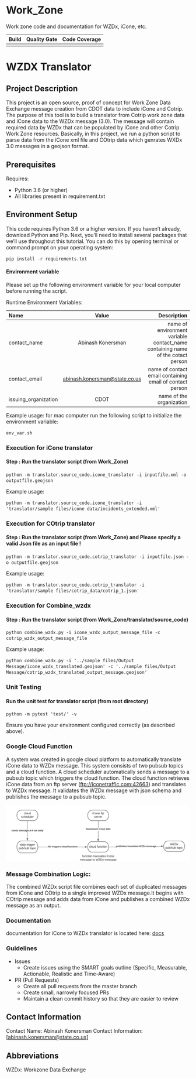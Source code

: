 # Work_Zone

Work zone code and documentation for WZDx, iCone, etc.

| Build | Quality Gate | Code Coverage |
| :---- | :----------: | ------------: |
|       |             |               |

# WZDX Translator

## Project Description

This project is an open source, proof of concept for Work Zone Data Exchange message creation from CDOT data to include iCone and Cotrip. The purpose of this tool is to  build a translator from Cotrip work zone data and iCone data to the WZDx message (3.0). The message will contain required data by WZDx that can be populated by iCone and other Cotrip Work Zone resources. Basically, in this project, we run a python script to parse data from the iCone xml file and COtrip data which genrates WXDx 3.0 messages in a geojson format.

## Prerequisites

Requires:

- Python 3.6 (or higher)
- All libraries present in requirement.txt

## Environment Setup

This code requires Python 3.6 or a higher version. If you haven’t already, download Python and Pip. Next, you’ll need to install several packages that we’ll use throughout this tutorial. You can do this by opening terminal or command prompt on your operating system:

```
pip install -r requirements.txt
```

#### Environment variable

Please set up the following environment variable for your local computer before running the script.

Runtime Environment Variables:

| Name                 |             Value             |                                                                    Description |
| :------------------- | :---------------------------: | -----------------------------------------------------------------------------: |
| contact_name         |       Abinash Konersman       | name of environment variable contact_name containing name of the cotact person |
| contact_email        | abinash.konersman@state.co.us |                      name of contact email containing email  of contact person |
| issuing_organization |             CDOT             |                                                       name of the organization |

Example usage:
for mac computer run the following script to initialize the environment variable:

```
env_var.sh
```

### Execution for iCone translator

#### Step : Run the translator script (from Work_Zone)

```
python -m translator.source_code.icone_translator -i inputfile.xml -o outputfile.geojson
```

Example usage:

```
python -m translator.source_code.icone_translator -i 'translator/sample files/icone data/incidents_extended.xml' 
```

### Execution for COtrip translator

#### Step : Run the translator script (from Work_Zone) and Please specify a valid Json file as an input file !

```
python -m translator.source_code.cotrip_translator -i inputfile.json -o outputfile.geojson
```

Example usage:

```
python -m translator.source_code.cotrip_translator -i 'translator/sample files/cotrip_data/cotrip_1.json' 
```

### Execution for Combine_wzdx

#### Step : Run the translator script (from Work_Zone/translator/source_code)

```
python combine_wzdx.py -i icone_wzdx_output_message_file -c cotrip_wzdx_output_message_file 
```

Example usage:

```
python combine_wzdx.py -i '../sample files/Output Message/icone_wzdx_translated.geojson' -c '../sample files/Output Message/cotrip_wzdx_translated_output_message.geojson'
```

### Unit Testing

#### Run the unit test for translator script (from root directory)

```
python -m pytest 'test/' -v
```

Ensure you have your environment configured correctly (as described above).

### Google Cloud Function

A system was created in google cloud platform to automatically translate iCone data to WZDx message. This system consists of two pubsub topics and a cloud function. A cloud scheduler automatically sends a message to a pubsub topic which triggers the cloud function. The cloud function retrieves iCone data from an ftp server (ftp://iconetraffic.com:42663) and translates to WZDx message. It validates the WZDx message with json schema and publishes the message to a pubsub topic.

![alt text](translator/GCP_cloud_function/iCone%20Translator%20block%20diagram.png)

### Message Combination Logic:

The combined WZDx script file combines each set of duplicated messages from iCone and COtrip to a single improved WZDx message.It begins with COtrip message and adds data from iCone and publishes a combined WZDx message as an output.

### Documentation

documentation for iCone to WZDx translator is located here: [docs](translator/docs)

### Guidelines

- Issues
  - Create issues using the SMART goals outline (Specific, Measurable, Actionable, Realistic and Time-Aware)
- PR (Pull Requests)
  - Create all pull requests from the master branch
  - Create small, narrowly focused PRs
  - Maintain a clean commit history so that they are easier to review

## Contact Information

Contact Name: Abinash Konersman
Contact Information: [abinash.konersman@state.co.us]

## Abbreviations

WZDx: Workzone Data Exchange
